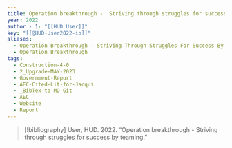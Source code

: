 ```yaml
---
title: Operation breakthrough -  Striving through struggles for success by teaming
year: 2022
author - 1: "[[HUD User]]"
key: "[[@HUD-User2022-ip]]"
aliases:
  - Operation Breakthrough - Striving Through Struggles For Success By Teaming
  - Operation Breakthrough
tags:
  - Construction-4-0
  - 2_Upgrade-MAY-2023
  - Government-Report
  - AEC-Cited-Lit-for-Jacqui
  - _BibTex-to-MD-Git
  - AEC
  - Website
  - Report
---
```


> [!bibliography]
> User, HUD. 2022. “Operation breakthrough -  Striving through struggles for success by teaming.”